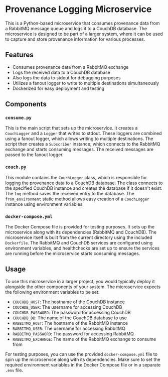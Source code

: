 # Provenance Logging Microservice

This is a Python-based microservice that consumes provenance data from a RabbitMQ message queue and logs it to a CouchDB database. The microservice is designed to be part of a larger system, where it can be used to capture and store provenance information for various processes.

## Features

- Consumes provenance data from a RabbitMQ exchange
- Logs the received data to a CouchDB database
- Also logs the data to stdout for debugging purposes
- Utilizes a fanout logger to write to multiple destinations simultaneously
- Dockerized for easy deployment and testing

## Components

### `consume.py`

This is the main script that sets up the microservice. It creates a `CouchLogger` and a `Logger` that writes to stdout. These loggers are combined using a fanout logger, which allows writing to multiple destinations. The script then creates a `Subscriber` instance, which connects to the RabbitMQ exchange and starts consuming messages. The received messages are passed to the fanout logger.

### `couch.py`

This module contains the `CouchLogger` class, which is responsible for logging the provenance data to a CouchDB database. The class connects to the specified CouchDB instance and creates the database if it doesn't exist. The `log` method saves the received entry to the database. The `from_environment` static method allows easy creation of a `CouchLogger` instance using environment variables.

### `docker-compose.yml`

The Docker Compose file is provided for testing purposes. It sets up the microservice along with its dependencies (RabbitMQ and CouchDB). The microservice itself is built from the current directory using the included `Dockerfile`. The RabbitMQ and CouchDB services are configured using environment variables, and healthchecks are set up to ensure the services are running before the microservice starts consuming messages.

## Usage

To use this microservice in a larger project, you would typically deploy it alongside the other components of your system. The microservice expects the following environment variables to be set:

- `COUCHDB_HOST`: The hostname of the CouchDB instance
- `COUCHDB_USER`: The username for accessing CouchDB
- `COUCHDB_PASSWORD`: The password for accessing CouchDB
- `COUCHDB_DB`: The name of the CouchDB database to use
- `RABBITMQ_HOST`: The hostname of the RabbitMQ instance
- `RABBITMQ_USER`: The username for accessing RabbitMQ
- `RABBITMQ_PASSWORD`: The password for accessing RabbitMQ
- `RABBITMQ_EXCHANGE`: The name of the RabbitMQ exchange to consume from

For testing purposes, you can use the provided `docker-compose.yml` file to spin up the microservice along with its dependencies. Make sure to set the required environment variables in the Docker Compose file or in a separate `.env` file.